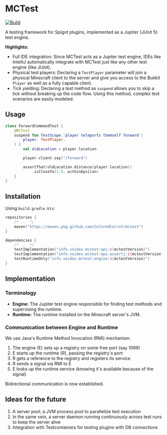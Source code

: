 # MCTest

[![Build](https://github.com/ColoredCarrot/mctest/actions/workflows/build.yml/badge.svg)](https://github.com/ColoredCarrot/mctest/actions/workflows/build.yml)

A testing framework for Spigot plugins, implemented as a Jupiter (JUnit 5) test engine.

**Highlights:**

- Full IDE integration: Since MCTest acts as a Jupiter test engine,
  IDEs like IntelliJ automatically integrate with MCTest just like any other test engine (like JUnit).
- Physical test players: Declaring a `TestPlayer` parameter
  will join a physical Minecraft client to the server
  and give you access to the Bukkit `Player` as well as a fully capable client.
- Tick yielding: Declaring a test method as `suspend`
  allows you to skip a tick without breaking up the code flow.
  Using this method, complex test scenarios are easily modeled.

## Usage

```kotlin
class ForwardCommandTest {
    @MCTest
    suspend fun TestScope.`player teleports themself forward`(
        player: TestPlayer,
    ) {
        val oldLocation = player.location

        player.client.say("/forward")

        assertThat(oldLocation.distance(player.location))
            .isCloseTo(1.0, withinEpsilon)
    }
}
```

## Installation

Using `build.gradle.kts`:

```kotlin
repositories {
    /* ... */
    maven("https://maven.pkg.github.com/ColoredCarrot/mctest")
}

dependencies {
    /* ... */
    testImplementation("info.voidev.mctest:api:${mctestVersion}")
    testImplementation("info.voidev.mctest:api-assertj:${mctestVersion}") // Optional
    testRuntimeOnly("info.voidev.mctest:engine:${mctestVersion}")
}
```

## Implementation

### Terminology

- **Engine:** The Jupiter test engine responsible for finding test methods and supervising the runtime.
- **Runtime:** The runtime installed on the Minecraft server's JVM.

### Communication between Engine and Runtime

We use Java's Runtime Method Invocation (RMI) mechanism.

1. The engine (E) sets up a registry on some free port (say 1099)
2. E starts up the runtime (R), passing the registry's port
3. R gets a reference to the registry and registers its service
4. R sends a signal via RMI to E
5. E looks up the runtime service (knowing it's available because of the signal)

Bidirectional communication is now established.

## Ideas for the future

1. A server pool; a JVM process pool to parallelize test execution
2. In the same vein, a server daemon running continuously across test runs to keep the server alive
3. Integration with Testcontainers for testing plugins with DB connections
